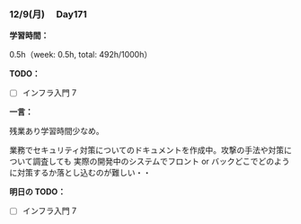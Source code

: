 ### 12/9(月)　 Day171

**学習時間：**

0.5h（week: 0.5h, total: 492h/1000h）

**TODO：**

- [ ] インフラ入門 7

**一言：**

残業あり学習時間少なめ。

業務でセキュリティ対策についてのドキュメントを作成中。攻撃の手法や対策について調査しても
実際の開発中のシステムでフロント or バックどこでどのように対策するか落とし込むのが難しい・・

**明日の TODO：**

- [ ] インフラ入門 7
